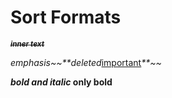 # Sort Formats

~~**_[<u><sub>inner text</sub></u>](about:blank "Title")_**~~

_emphasis~~**deleted_[<u>important</u>](about:blank "title")_**~~_

**_[](about:blank "Empty")_**

**_bold and italic_ only bold**
